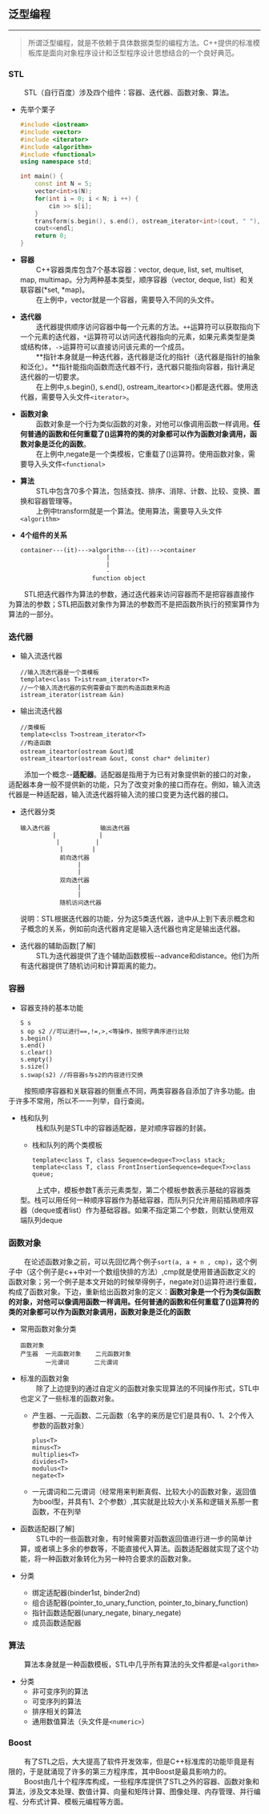 ## 泛型编程
---
> 所谓泛型编程，就是不依赖于具体数据类型的编程方法。C++提供的标准模板库是面向对象程序设计和泛型程序设计思想结合的一个良好典范。  

### STL  
&nbsp;&nbsp;&nbsp;&nbsp;&nbsp;&nbsp;&nbsp;&nbsp;STL（自行百度）涉及四个组件：容器、迭代器、函数对象、算法。　　
* 先举个栗子  
    
    ```C++
    #include <iostream>  
    #include <vector>  
    #include <iterator>  
    #include <algorithm>
    #include <functional>
    using namespace std;

    int main() {
        const int N = 5;
        vector<int>s(N);
        for(int i = 0; i < N; i ++) {
            cin >> s[i];
        }
        transform(s.begin(), s.end(), ostream_iterator<int>(cout, " "), negate<int>());
        cout<<endl;
        return 0;
    }
    ```
* **容器**  
&nbsp;&nbsp;&nbsp;&nbsp;&nbsp;&nbsp;&nbsp;&nbsp;C++容器类库包含7个基本容器：vector, deque, list, set, multiset, map, multimap。分为两种基本类型，顺序容器（vector, deque, list）和关联容器(*set, *map)。  
&nbsp;&nbsp;&nbsp;&nbsp;&nbsp;&nbsp;&nbsp;&nbsp;在上例中，vector就是一个容器，需要导入不同的头文件。  
* **迭代器**  
&nbsp;&nbsp;&nbsp;&nbsp;&nbsp;&nbsp;&nbsp;&nbsp;迭代器提供顺序访问容器中每一个元素的方法。`++`运算符可以获取指向下一个元素的迭代器，`*`运算符可以访问迭代器指向的元素，如果元素类型是类或结构体，`->`运算符可以直接访问该元素的一个成员。  
&nbsp;&nbsp;&nbsp;&nbsp;&nbsp;&nbsp;&nbsp;&nbsp;**指针本身就是一种迭代器，迭代器是泛化的指针（迭代器是指针的抽象和泛化）。**指针能指向函数而迭代器不行，迭代器只能指向容器，指针满足迭代器的一切要求。  
&nbsp;&nbsp;&nbsp;&nbsp;&nbsp;&nbsp;&nbsp;&nbsp;在上例中,s.begin(), s.end(), ostream_iteartor<>()都是迭代器。使用迭代器，需要导入头文件`<iterator>`。  
* **函数对象**  
&nbsp;&nbsp;&nbsp;&nbsp;&nbsp;&nbsp;&nbsp;&nbsp;函数对象是一个行为类似函数的对象，对他可以像调用函数一样调用。**任何普通的函数和任何重载了()运算符的类的对象都可以作为函数对象调用，函数对象是泛化的函数**。  
&nbsp;&nbsp;&nbsp;&nbsp;&nbsp;&nbsp;&nbsp;&nbsp;在上例中,negate是一个类模板，它重载了()运算符。使用函数对象，需要导入头文件`<functional>`  
* **算法**  
&nbsp;&nbsp;&nbsp;&nbsp;&nbsp;&nbsp;&nbsp;&nbsp;STL中包含70多个算法，包括查找、排序、消除、计数、比较、变换、置换和容器管理等。  
&nbsp;&nbsp;&nbsp;&nbsp;&nbsp;&nbsp;&nbsp;&nbsp;上例中transform就是一个算法。使用算法，需要导入头文件`<algorithm>`  
* **4个组件的关系**  
    
    ```
    container---(it)--->algorithm---(it)--->container
                            |
                            |
                            -
                        function object
    ```
&nbsp;&nbsp;&nbsp;&nbsp;&nbsp;&nbsp;&nbsp;&nbsp;STL把迭代器作为算法的参数，通过迭代器来访问容器而不是把容器直接作为算法的参数；STL把函数对象作为算法的参数而不是把函数所执行的预案算作为算法的一部分。  

### 迭代器  
* 输入流迭代器  

    ```
    //输入流迭代器是一个类模板
    template<class T>istream_iterator<T>
    //一个输入流迭代器的实例需要由下面的构造函数来构造
    istream_iterator(istream &in)
    ```
* 输出流迭代器  

    ```
    //类模板  
    template<clss T>ostream_iterator<T>
    //构造函数
    ostream_iteartor(ostream &out)或
    ostream_iteartor(ostream &out, const char* delimiter)
    ```
&nbsp;&nbsp;&nbsp;&nbsp;&nbsp;&nbsp;&nbsp;&nbsp;添加一个概念--**适配器**。适配器是指用于为已有对象提供新的接口的对象，适配器本身一般不提供新的功能，只为了改变对象的接口而存在。例如，输入流迭代器是一种适配器，输入流迭代器将输入流的接口变更为迭代器的接口。  
* 迭代器分类  

    ```
    输入迭代器　　　　　　    输出迭代器
             |            |
              |          |
               |        |
               前向迭代器
                    |
                    |
               双向迭代器
                    |
                    |
               随机访问迭代器
    ```
    说明：STL根据迭代器的功能，分为这5类迭代器，途中从上到下表示概念和子概念的关系，例如前向迭代器肯定是输入迭代器也肯定是输出迭代器。  
* 迭代器的辅助函数[了解]  
&nbsp;&nbsp;&nbsp;&nbsp;&nbsp;&nbsp;&nbsp;&nbsp;STL为迭代器提供了连个辅助函数模板--advance和distance。他们为所有迭代器提供了随机访问和计算距离的能力。  

### 容器  
* 容器支持的基本功能  
    
    ```
    S s
    s op s2 //可以进行==,!=,>,<等操作，按照字典序进行比较
    s.begin()
    s.end()
    s.clear()
    s.empty()
    s.size()
    s.swap(s2) //将容器s与s2的内容进行交换
    ```
&nbsp;&nbsp;&nbsp;&nbsp;&nbsp;&nbsp;&nbsp;&nbsp;按照顺序容器和关联容器的侧重点不同，两类容器各自添加了许多功能。由于许多不常用，所以不一一列举，自行查阅。  
* 栈和队列  
&nbsp;&nbsp;&nbsp;&nbsp;&nbsp;&nbsp;&nbsp;&nbsp;栈和队列是STL中的容器适配器，是对顺序容器的封装。  
    * 栈和队列的两个类模板  
        
        ```
        template<class T, class Sequence=deque<T>>class stack;
        template<class T, class FrontInsertionSequence=deque<T>>class queue;
        ```
    &nbsp;&nbsp;&nbsp;&nbsp;&nbsp;&nbsp;&nbsp;&nbsp;上式中，模板参数T表示元素类型，第二个模板参数表示基础的容器类型。栈可以用任何一种顺序容器作为基础容器，而队列只允许用前插熟顺序容器（deque或者list）作为基础容器。如果不指定第二个参数，则默认使用双端队列deque  

### 函数对象  
&nbsp;&nbsp;&nbsp;&nbsp;&nbsp;&nbsp;&nbsp;&nbsp;在论述函数对象之前，可以先回忆两个例子`sort(a, a + n , cmp)`，这个例子中（这个例子是c++中对一个数组快排的方法）,cmp就是使用普通函数定义的函数对象；另一个例子是本文开始的时候举得例子，negate<int>对()运算符进行重载，构成了函数对象。下边，重新给出函数对象的定义：**函数对象是一个行为类似函数的对象，对他可以像调用函数一样调用。任何普通的函数和任何重载了()运算符的类的对象都可以作为函数对象调用，函数对象是泛化的函数**  
* 常用函数对象分类  
    
    ```
    函数对象
    产生器  一元函数对象    二元函数对象
           一元谓词       二元谓词
    ```
* 标准的函数对象  
&nbsp;&nbsp;&nbsp;&nbsp;&nbsp;&nbsp;&nbsp;&nbsp;除了上边提到的通过自定义的函数对象实现算法的不同操作形式，STL中也定义了一些标准的函数对象。  
    * 产生器、一元函数、二元函数（名字的来历是它们是具有0、1、2个传入参数的函数对象）  
    
        ```
        plus<T>
        minus<T>
        multiplies<T>
        divides<T>
        modulus<T>
        negate<T>
        ```
    * 一元谓词和二元谓词（经常用来判断真假、比较大小的函数对象，返回值为bool型，并具有1、2个参数）,其实就是比较大小关系和逻辑关系那一套函数，不在列举  
* 函数适配器[了解]  
&nbsp;&nbsp;&nbsp;&nbsp;&nbsp;&nbsp;&nbsp;&nbsp;STL中的一些函数对象，有时候需要对函数返回值进行进一步的简单计算，或者填上多余的参数等，不能直接代入算法。函数适配器就实现了这个功能，将一种函数对象转化为另一种符合要求的函数对象。  
* 分类  
    * 绑定适配器(binder1st, binder2nd)  
    * 组合适配器(pointer_to_unary_function, pointer_to_binary_function)  
    * 指针函数适配器(unary_negate, binary_negate)  
    * 成员函数适配器  

### 算法  
&nbsp;&nbsp;&nbsp;&nbsp;&nbsp;&nbsp;&nbsp;&nbsp;算法本身就是一种函数模板，STL中几乎所有算法的头文件都是`<algorithm>`  
* 分类  
    * 非可变序列的算法  
    * 可变序列的算法  
    * 排序相关的算法  
    * 通用数值算法（头文件是`<numeric>`）  

### Boost  
&nbsp;&nbsp;&nbsp;&nbsp;&nbsp;&nbsp;&nbsp;&nbsp;有了STL之后，大大提高了软件开发效率，但是C++标准库的功能毕竟是有限的，于是就涌现了许多的第三方程序库，其中Boost是最具影响力的。  
&nbsp;&nbsp;&nbsp;&nbsp;&nbsp;&nbsp;&nbsp;&nbsp;Boost由几十个程序库构成，一些程序库提供了STL之外的容器、函数对象和算法，涉及文本处理、数值计算、向量和矩阵计算、图像处理、内存管理、并行编程、分布式计算、模板元编程等方面。  
